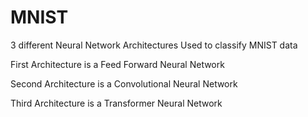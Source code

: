 # MNIST
3 different Neural Network Architectures Used to classify MNIST data

First Architecture is a Feed Forward Neural Network

Second Architecture is a Convolutional Neural Network

Third Architecture is a Transformer Neural Network
